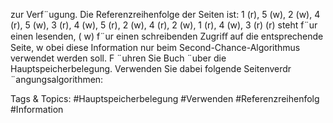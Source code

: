 zur Verf¨ugung. Die Referenzreihenfolge der Seiten ist:
1 (r), 5 (w), 2 (w), 4 (r), 5 (w), 3 (r), 4 (w), 5 (r), 2 (w), 4 (r), 2 (w), 1 (r), 4 (w), 3 (r)
(r) steht f¨ur einen lesenden, ( w) f¨ur einen schreibenden Zugriﬀ auf die entsprechende Seite, w obei diese Information nur
beim Second-Chance-Algorithmus verwendet werden soll. F ¨uhren Sie Buch ¨uber die Hauptspeicherbelegung. Verwenden
Sie dabei folgende Seitenverdr ¨angungsalgorithmen:

   Tags & Topics:
   #Hauptspeicherbelegung
   #Verwenden
   #Referenzreihenfolg
   #Information
